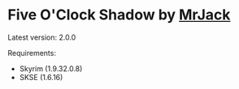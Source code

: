 Five O'Clock Shadow by [MrJack](http://forums.bethsoft.com/user/781645-mrjack/)
===================
Latest version: 2.0.0

Requirements:
- Skyrim (1.9.32.0.8)
- SKSE (1.6.16)
